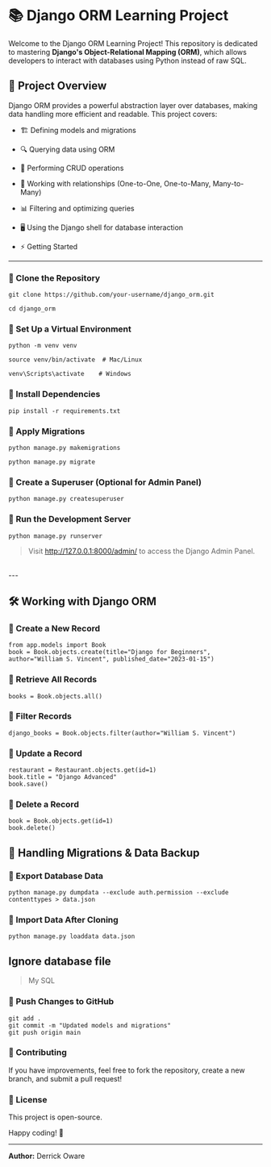 # 📚 Django ORM Learning Project

Welcome to the Django ORM Learning Project! This repository is dedicated to mastering **Django's Object-Relational Mapping (ORM)**, which allows developers to interact with databases using Python instead of raw SQL.  

## 🚀 Project Overview

Django ORM provides a powerful abstraction layer over databases, making data handling more efficient and readable. This project covers:

* 🏗️ Defining models and migrations

* 🔍 Querying data using ORM

* 🔄 Performing CRUD operations

* 🔗 Working with relationships (One-to-One, One-to-Many, Many-to-Many)

* 📊 Filtering and optimizing queries

* 🖥️ Using the Django shell for database interaction

* ⚡ Getting Started
  <br>

---
### 🔹 Clone the Repository

    git clone https://github.com/your-username/django_orm.git

    cd django_orm

### 🔹 Set Up a Virtual Environment

    python -m venv venv

    source venv/bin/activate  # Mac/Linux

    venv\Scripts\activate    # Windows

### 🔹 Install Dependencies

    pip install -r requirements.txt

### 🔹 Apply Migrations

    python manage.py makemigrations

    python manage.py migrate

### 🔹 Create a Superuser (Optional for Admin Panel)

    python manage.py createsuperuser

### 🔹 Run the Development Server

    python manage.py runserver

> Visit http://127.0.0.1:8000/admin/ to access the Django Admin Panel.  
<br>
---

## 🛠️ Working with Django ORM

### 🔹 Create a New Record

    from app.models import Book
    book = Book.objects.create(title="Django for Beginners", author="William S. Vincent", published_date="2023-01-15")

### 🔹 Retrieve All Records

    books = Book.objects.all()

### 🔹 Filter Records

    django_books = Book.objects.filter(author="William S. Vincent")

### 🔹 Update a Record

    restaurant = Restaurant.objects.get(id=1)
    book.title = "Django Advanced"
    book.save()

### 🔹 Delete a Record

    book = Book.objects.get(id=1)
    book.delete()

## 🔄 Handling Migrations & Data Backup

### 🔹 Export Database Data

    python manage.py dumpdata --exclude auth.permission --exclude contenttypes > data.json

### 🔹 Import Data After Cloning

    python manage.py loaddata data.json   

## Ignore database file

> My SQL

### 🔹 Push Changes to GitHub

    git add .
    git commit -m "Updated models and migrations"
    git push origin main

### 🤝 Contributing

If you have improvements, feel free to fork the repository, create a new branch, and submit a pull request!

### 📜 License

This project is open-source.

Happy coding! 🚀

---
**Author:** Derrick Oware  
